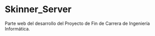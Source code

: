 # Skinner_Server
Parte web del desarrollo del Proyecto de Fin de Carrera de Ingeniería Informática.
